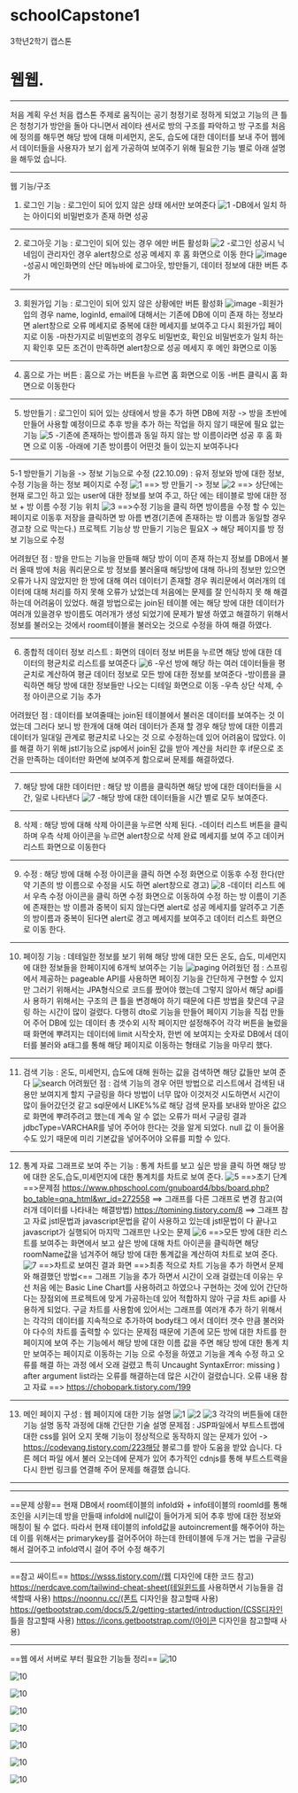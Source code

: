 # schoolCapstone1
3학년2학기 캡스톤

# 웹웹.

<hr/>

처음 계획
우선 처음 캡스톤 주제로 움직이는 공기 청정기로 정하게 되었고
기능의 큰 틀은 청청기가 방안을 돌아 다니면서 레이타 센서로 방의 구조를 파악하고 방 구조를 처음에 정의를 해두면 해당 방에 대해 미세먼지, 온도, 습도에 대한 데이터를 보내 주어
웹에서 데이터들을 사용자가 보기 쉽게 가공하여 보여주기 위해 필요한 기능 별로 아래 설명을 해두었 습니다.

<hr/>

웹 기능/구조
1. 로그인 기능 : 로그인이 되어 있지 않은 상태 에서만 보여준다
![1](https://user-images.githubusercontent.com/93322852/190896120-c04489e6-d536-4f10-8f77-eb22fddb63f9.png)
  -DB에서 일치 하는 아이디외 비밀번호가 존재 하면 성공
  
  <hr/>
  
2. 로그아웃 기능 : 로그인이 되어 있는 경우 에만 버튼 활성화
![2](https://user-images.githubusercontent.com/93322852/190896208-3ade92da-2bb5-4b89-b07b-ed65bf986be7.png)
  -로그인 성공시 닉네임이 관리자인 경우 alert창으로 성공 메세지 후 홈 화면으로 이동 한다
 ![image](https://user-images.githubusercontent.com/93322852/190896254-0bb6904b-71b9-4c04-852e-5f9e2d1a5300.png)
  -성공시 메인화면의 산단 메뉴바에 로그아웃, 방만들기, 데이터 정보에 대한 버튼 추가
  
  <hr/>
  
3. 회원가입 기능 : 로그인이 되어 있지 않은 상황에만 버튼 활성화
![image](https://user-images.githubusercontent.com/93322852/190896293-ebcffba4-0ffe-4124-af86-2baccc680f0f.png)
  -회원가입의 경우 name, loginId, email에 대해서는 기존에 DB에 이미 존재 하는 정보라면 alert창으로 오류 메세지로 중복에 대한 메세지를 보여주고 다시 회원가입 페이지로 이동
  -마찬가지로 비밀번호의 경우도 비밀번호, 확인요 비밀번호가 일치 하는지 확인후 모든 조건이 만족하면 alert창으로 성공 메세지 후  메인 화면으로 이동
  
  <hr/>
  
4. 홈으로 가는 버튼 : 홈으로 가는 버튼을 누르면 홈 화면으로 이동
  -버튼 클릭시 홈 화면으로 이동한다
  
  <hr/>
  
5. 방만들기 : 로그인이 되어 있는 상태에서 방을 추가 하면 DB에 저장 -> 방을 초반에 만들어 사용할 예정이므로 추후 방을 추가 하는 작업을 하지 않기 때문에 필요 앖는 기능
![5](https://user-images.githubusercontent.com/93322852/190896430-e2de08ef-ebd6-4371-a2b8-fefe3d372315.png)
  -기존에 존재하는 방이름과 동일 하지 않는 방 이름이라면 성공 후 홈 화면 으로 이동
  -아래에 기존 방이름이 어떤것 들이 있는지 보여주나다
  
  <hr/>
  
  5-1 방만들기 기능을 -> 정보 기능으로 수정 (22.10.09) : 유저 정보와 방에 대한 정보, 수정 기능을 하는 정보 페이지로 수정
  ![1](https://user-images.githubusercontent.com/93322852/194770399-0f45e0ef-6bb4-4b33-bd93-173179257d84.png)
  ==> 방 만들기 -> 정보
  ![2](https://user-images.githubusercontent.com/93322852/194770409-4fcb54d6-c285-4286-b28d-26679eb47c6b.png)
  ==> 상단에는 현재 로그인 하고 있는 user에 대한 정보를 보여 주고, 하단 에는 테이블로 방에 대한 정보 + 방 이름 수정 기능 위치
  ![3](https://user-images.githubusercontent.com/93322852/194770414-593ffe19-2c55-4508-ad05-d94833aad1b9.png)
  ==>수정 기능을 클릭 하면 방이름을 수정 할 수 있는 페이지로 이동후 저장을 클릭하면 방 아름 변경(기존에 존재하는 방 이름과 동일할 경우 경고창 으로 막는다.)
  프로젝트 기능상 방 만들기 기능은 필요X -> 해당 페이지를 방 정보 기능으로 수정
  
  어려웠던 점 : 방을 만드는 기능을 만들때 해당 방이 이미 존재 하는지 정보를 DB에서 불러 올때 방에 처음 쿼리문으로 방 정보를 불러올때 해당방에 대해 하나의 정보만 있으면 오류가   나지 않았지만 한 방에 대해 여러 데이터기 존재할 경우 쿼리문에서 여러개의 데이터에 대해 처리를 하지 못해 오류가 났었는데 처음에는 문제를 잘 인식하지 못 해 해결하는데 어려움이   있었다. 해결 방법으로는 join된 테이블 에는 해당 방에 대한 데이터가 여러개 있을경우 방이름도 여러개가 생성 되었기에 문제가 발생 하였고 해결하기 위해서 정보를 불러오는 것에서   room테이블을 불러오는 것으로 수정을 하여 해결 하였다.
  
  <hr/>
  
6. 종합적 데이터 정보 리스트 : 화면의 데이터 정보 버튼을 누르면 해당 방에 대한 데이터의 평균치로 리스트를 보여준다
![6](https://user-images.githubusercontent.com/93322852/190896461-5fa459ff-b6cb-40f9-a781-d298c29dacd3.png)
  -우선 방에 해당 하는 여러 데이터들을 평균치로 계산하여 평균 데이터 정보로 모든 방에 대한 정보를 보여준다
  -방이름을 클릭하면 해당 방에 대한 정보들만 나오는 디테일 화면으로 이동
  -우측 상단 삭제, 수정 아이콘으로 기능 추가
  
  어려웠던 점 : 데이터를 보여줄때는 join된 테이블에서 불러온 데이터를 보여주는 것 이었는데 그러다 보니 방 한개에 대해 여러 데이터가 존재 할 경우 해당 방에 대한 이름괴 데이터가   일대일 관계로 평균치로 나오는 것 으로 수정하는데 있어 어려움이 많았다.
  이를 해결 하기 위해 jstl기능으로 jsp에서 join된 값을 받아 계산을 처리한 후 if문으로 조건을 만족하는 데이터만 화면에 보여주게 함으로써 문제를 해결하였다.
  
  <hr/>
  
7. 해당 방에 대한 데이터만  : 해당 방 이름을 클릭하면 해당 방에 대한 데이터들을 시간, 일로 나타낸다
![7](https://user-images.githubusercontent.com/93322852/190896823-82c899f6-515c-4865-b919-a7dcc0377e33.png)
  -해당 방에 대한 데이터들을 시간 별로 모두 보여준다.
  
  <hr/>
  
8. 삭제 : 해당 방에 대해 삭제 아이콘을 누르면 삭제 된다.
  -데이터 리스트 버튼을 클릭하며 우측 삭제 아이콘을 누르면 alert창으로 삭제 완료 메세지를 보여 주고 데이커 리스트 화면으로 이동한다
  
  <hr/>
  
9. 수정 : 해당 방에 대해 수정 아이콘을 클릭 하면 수정 화면으로 이동후 수정 한다(만약 기존의 방 이름으로 수정을 시도 하면 alert창으로 경고)
![8](https://user-images.githubusercontent.com/93322852/190896895-a9dae8da-bcf7-4b08-8a88-783a6b9a0551.png)
  -데이터 리스트 에서 우측 수정 아이콘을 클릭 하면 수정 화면으로 이동하여 수정 하는 방 이름이 기존에 존재한는 방 이름과 중복이 되지 않는다면 alert로 성공 메세지를 알려주고
  기존의 방이름과 중복이 된다면 alert로 경고 메세지를 보여주고 데이터 리스트 화면으로 이동 한다.
  
<hr/>

10. 페이징 기능 : 데테일한 정보를 보기 위해 해당 방에 대한 모든 온도, 습도, 미세먼지에 대한 정보들을 한페이지에 6개씩 보여주는 기능
  ![paging](https://user-images.githubusercontent.com/93322852/193008842-5e9ba6a9-e4e0-455c-88d2-fe74441bdf75.png)
  어려웠던 점 : 스프링 에서 제공하는 pageable API를 사용하면 페이징 기능을 간단하게 구현할 수 있지만 그러기 위해서는 JPA형식으로 코드를 짰어야 했는데 그렇지 않아서 해당 api를 사   용하기 위해서는 구조의 큰 틀을 변경해야 하기 때문에 다른 방법을 찾은데 구글링 하는 시간이 많이 걸렸다. 
  다행히 dto로 기능을 만들어 페이지 기능을 직접 만들어 주어 DB에 있는 데이터 총 갯수외 시작 페이지만 설정해주어 각각 버튼을 눌렀을때 화면에 뿌려지는 데이터에 limit 시작숫자, 한번   에 보여지는 숫자로 DB에서 데이터를 불러와 a태그를 통해 해당 페이지로 이동하는 형태로 기능을 마무리 했다.
  
  <hr/>
  
11. 검색 기능 : 온도, 미세먼지, 습도에 대해 원하는 값을 검색하면 해당 값들만 보여 준다
  ![search](https://user-images.githubusercontent.com/93322852/193009496-62d1470a-c795-403a-a2b9-711b5401ba6e.png)
  어려웠던 점 : 검색 기능의 경우 어떤 방법으로 리스트에서 검색된 내용만 보여지게 할지 구글링을 하다 방법이 너무 많아 이것저것 시도하면서 시간이 많이 들어갔던것 같고 sql문에서       LIKE%%로 해당 검색 문자를 보내와 받아온 값으로 화면에 뿌려주려고 했는데 계속 알 수 없는 오류가 떠서 구글링 결과 jdbcType=VARCHAR를 넣어 주어야 한다는 것을 알게 되었다. null 값   이 들어올 수도 있기 때문에 미리 기본값을 넣어주어야 오류를 피할 수 있다.
  
  <hr/>
  
12. 통계 자료 그래프로 보여 주는 기능 : 통계 차트를 보고 싶은 방을 클릭 하면 해당 방에 대한 온도,습도,미세먼지에 대한 통계치를 차트로 보여 준다.
![5](https://user-images.githubusercontent.com/93322852/194770570-f794948b-8aa9-43a9-80f2-d4140f745506.png)
==>초기 단계
==>문제점
https://www.phpschool.com/gnuboard4/bbs/board.php?bo_table=qna_html&wr_id=272558 ==> 그래프를 다른 그래프로 변경 참고(여러개 데이터를 나타내는 해결방법)
https://tomining.tistory.com/8 ==> 그래프 참고 자료
jstl문법과 javascript문법을 같이 사용하고 있는데 jstl문법이 다 끝나고 javascript가 실행되어 마지막 그래프만 나오는 문제
![6](https://user-images.githubusercontent.com/93322852/194770575-43fc6719-d74b-4ac3-b83a-dc760a6abffb.png)
==>모든 방에 대한 리스트를 보여주는 화면에서 보고 샆은 방에 대해 차트 아이콘을 클릭하면 해당 roomName값을 넘겨주어 해당 방에 대한 통계값을 계산하여 차트로 보여 준다.
![7](https://user-images.githubusercontent.com/93322852/194770582-665d41d4-5dac-4620-b6a7-7f4fa153eedd.png)
==>차트로 보여진 결과 화면
==>최종 적으로 차트 기능을 추가 하면서 문제와 해결했던 방법<==
그래프 기능을 추가 하면서 시간이 오래 걸렸는데 이유는 우선 처음 에는 Basic Line Chart를 사용하려고 하였으나 구현하는 것에 있어 간단하다는 장점외에 프로젝트에 맞게 가공하는데 있어 적합하지 않아 구글 차트 api를 사용하게 되었다.
구글 차트를 사용함에 있어서는 그래프를 여러개 추가 하기 위해서는 각각의 데이터를 지속적으로 추가하여 body태그 에서 데이터 갯수 만큼 불러와야 다수의 차트를 출력할 수 있다는 문제점 때문에 기존에
모든 방에 대한 차트를 한페이지에 보여 주는 기능에서 해당 방에 대한 이름 값을 주면 해당 방에 대한 통계 치만 보여주는 페이지로 이동하는 기능 으로 수정을 하였고
기능을 계속 수정 하고 오류를 해결 하는 과정 에서 오래 걸렸고
특히 Uncaught SyntaxError: missing ) after argument list라는 오류를 해결하는데 많은 시간이 걸렸습니다.
오류 내용 참고 자료 ==> https://chobopark.tistory.com/199 

<hr/>

13. 메인 페이지 구성 : 웹 페이지에 대한 기능 설명
![1](https://user-images.githubusercontent.com/93322852/194898869-0e16d539-d3b8-40e6-9292-887c06b53992.png)
![2](https://user-images.githubusercontent.com/93322852/194898884-de24a963-82bc-4f3d-b4b5-f11adf875364.png)
![3](https://user-images.githubusercontent.com/93322852/194898895-574d685a-da2d-4a04-9a00-6d23ff5c2fad.png)
각각의 버튼들에 대한 기능 설명 동작 과정에 대해 간단한 기술 설명
문제점 : JSP파일에서 부트스트랩에 대한 css를 읽어 오지 못해 기능이 정상적으로 동작하지 않는 문제가 있어 -> https://codevang.tistory.com/223해당 블로그를 받아 도움을 받았 습니다. 다른 헤더 파일 에서 불러 오는데에 문제가 있어 추가적인 cdnjs를 통해 부트스트랙을 다시 한번 링크를 연결해 주어 문제를 해결했 습니다.

<hr/>

  ------------------------------------------------------------------------------------------------------------------------------------------------------------------
  ==문제 상황==
  현재 DB에서 room테이블의 infoId와 + info테이블의 roomId를 통해 조인을 시키는데 방을 만들때 infoId에 null값이 들어가게 되어 추후 방에 대한 정보와 매칭이 될 수 없다.
  따라서 현재 테이블의 infoId값을 autoincrement를 해주어야 하는데 이를 위해서는 primarykey를 걸어주어야 하는데 한테이블에 두개 거는 법을 구글링 해서 걸어주고 infoId역시 걸어   주어 수정 해주기
  
  <hr/>
  
  ==참고 싸이트== 
  https://wsss.tistory.com/(웹 디자인에 대한 코드 참고)
  https://nerdcave.com/tailwind-cheat-sheet(테일윈드를 사용하면서 기능들을 검색할때 사용)
  https://noonnu.cc/(폰트 디자인을 참고할때 사용)
  https://getbootstrap.com/docs/5.2/getting-started/introduction/(CSS디자인 틀을 참고할때 사용)
  https://icons.getbootstrap.com/(아이콘 디자인을 참고할때 사용)
  
  <hr/>
  
  ==웹 에서 서버로 부터 필요한 기능들 정리==
![10](https://user-images.githubusercontent.com/93322852/193010267-b80268f0-1e7b-45a6-a061-ea0dfd98ac2b.png)

![10](https://user-images.githubusercontent.com/93322852/193010278-45ecf3f1-bef9-46c7-a876-e299d1299533.png)

![10](https://user-images.githubusercontent.com/93322852/193010298-ce5f9807-28d4-409b-bd65-1598590742c6.png)

![10](https://user-images.githubusercontent.com/93322852/193010366-9de853e9-4cef-4a03-aaca-56836aa55ee0.png)

![10](https://user-images.githubusercontent.com/93322852/193010368-985bb5f4-8303-4dc4-89e8-edaaf85d85cc.png)

![10](https://user-images.githubusercontent.com/93322852/193010378-7c97a12b-3287-47a1-916d-59d232cb19cb.png)

![10](https://user-images.githubusercontent.com/93322852/193010390-ad47b769-94e1-47e7-a9f2-31c10230b896.png)

![10](https://user-images.githubusercontent.com/93322852/193010407-d47b11db-ab27-4b9b-be3f-6809a04fa239.png)

